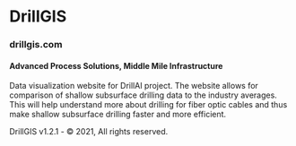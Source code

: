 # DrillGIS
### drillgis.com
#### Advanced Process Solutions, Middle Mile Infrastructure

Data visualization website for DrillAI project. The website allows for comparison of shallow subsurface drilling data to the industry averages. This will help understand more about drilling for fiber optic cables and thus make shallow subsurface drilling faster and more efficient.

DrillGIS v1.2.1 - © 2021, All rights reserved.
